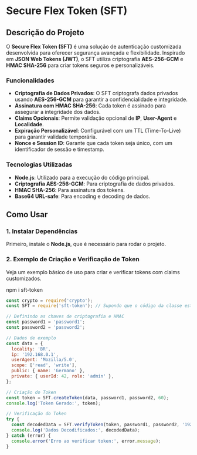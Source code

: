 # Secure Flex Token (SFT)

## Descrição do Projeto

O **Secure Flex Token (SFT)** é uma solução de autenticação customizada desenvolvida para oferecer segurança avançada e flexibilidade. Inspirado em **JSON Web Tokens (JWT)**, o SFT utiliza criptografia **AES-256-GCM** e **HMAC SHA-256** para criar tokens seguros e personalizáveis.

### Funcionalidades
- **Criptografia de Dados Privados**: O SFT criptografa dados privados usando **AES-256-GCM** para garantir a confidencialidade e integridade.
- **Assinatura com HMAC SHA-256**: Cada token é assinado para assegurar a integridade dos dados.
- **Claims Opcionais**: Permite validação opcional de **IP**, **User-Agent** e **Localidade**.
- **Expiração Personalizável**: Configurável com um TTL (Time-To-Live) para garantir validade temporária.
- **Nonce e Session ID**: Garante que cada token seja único, com um identificador de sessão e timestamp.

### Tecnologias Utilizadas
- **Node.js**: Utilizado para a execução do código principal.
- **Criptografia AES-256-GCM**: Para criptografia de dados privados.
- **HMAC SHA-256**: Para assinatura dos tokens.
- **Base64 URL-safe**: Para encoding e decoding de dados.

## Como Usar

### 1. Instalar Dependências
Primeiro, instale o **Node.js**, que é necessário para rodar o projeto.

### 2. Exemplo de Criação e Verificação de Token
Veja um exemplo básico de uso para criar e verificar tokens com claims customizados.

npm i sft-token

```javascript
const crypto = require('crypto');
const SFT = require('sft-token'); // Supondo que o código da classe esteja no arquivo 'SFT.js'

// Definindo as chaves de criptografia e HMAC
const password1 = 'password1';
const password2 = 'password2';

// Dados de exemplo
const data = { 
  locality: 'BR',
  ip: '192.168.0.1', 
  userAgent: 'Mozilla/5.0',
  scope: ['read', 'write'], 
  public: { name: 'Germano' },
  private: { userId: 42, role: 'admin' },
};

// Criação do Token
const token = SFT.createToken(data, password1, password2, 60);
console.log('Token Gerado:', token);

// Verificação do Token
try {
  const decodedData = SFT.verifyToken(token, password1, password2, '192.168.0.1', 'Mozilla/5.0', 'BR');
  console.log('Dados Decodificados:', decodedData);
} catch (error) {
  console.error('Erro ao verificar token:', error.message);
}

